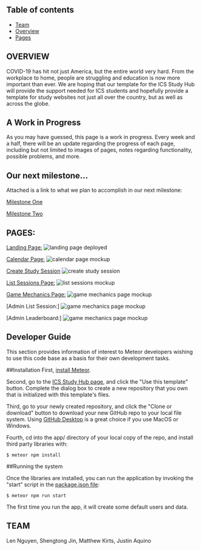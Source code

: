 ## Table of contents
* [Team](#testing)
* [Overview](#overview)
* [Pages](#pages)

## OVERVIEW
COVID-19 has hit not just America, but the entire world very hard. From the workplace to home, people are struggling and education is now more important than ever. We are hoping that our template for the ICS Study Hub will provide the support needed for ICS students and hopefully provide a template for study websites not just all over the country, but as well as across the globe.

## A Work in Progress
As you may have guessed, this page is a work in progress. Every week and a half, there will be an update regarding the progress of each page, including but not limited to images of pages, notes regarding functionality, possible problems, and more.

## Our next milestone...
Attached is a link to what we plan to accomplish in our next milestone:


[Milestone One](https://github.com/ics-study-hub/ics-study-hub/projects/1)


[Milestone Two](https://github.com/ics-study-hub/ics-study-hub/projects/2)

## PAGES:
[Landing Page:](http://159.89.134.191/#/)
![landing page deployed](images/M2/homepage.PNG)

[Calendar Page:](http://159.89.134.191/#/usercalendar)
![calendar page mockup](images/M2/calendar.PNG)

[Create Study Session](http://159.89.134.191/#/create)
![create study session](images/M2/create.PNG)

[List Sessions Page:](http://159.89.134.191/#/list)
![list sessions mockup](images/M2/session.PNG)

[Game Mechanics Page:](http://159.89.134.191/#/leaderboard)
![game mechanics page mockup](images/M2/leaderboard.PNG)

[Admin List Session:]
![game mechanics page mockup](images/M2/sessionadmin.PNG)

[Admin Leaderboard:]
![game mechanics page mockup](images/M2/leaderboardsession.PNG)

## Developer Guide
This section provides information of interest to Meteor developers wishing to use this code base as a basis for their own development tasks.

##Installation
First, [install Meteor](https://www.meteor.com/install).

Second, go to the [ICS Study Hub page](https://github.com/ics-study-hub/ics-study-hub), and click the "Use this template" button. Complete the dialog box to create a new repository that you own that is initialized with this template's files.

Third, go to your newly created repository, and click the "Clone or download" button to download your new GitHub repo to your local file system.  Using [GitHub Desktop](https://desktop.github.com/) is a great choice if you use MacOS or Windows.

Fourth, cd into the app/ directory of your local copy of the repo, and install third party libraries with:

```
$ meteor npm install
```

##Running the system

 Once the libraries are installed, you can run the application by invoking the "start" script in the [package.json file](https://github.com/ics-software-engineering/meteor-application-template-react/blob/master/app/package.json):

 ```
 $ meteor npm run start
 ```

 The first time you run the app, it will create some default users and data.

## TEAM
Len Nguyen, Shengtong Jin, Matthew Kirts, Justin Aquino
